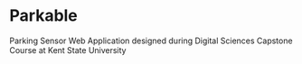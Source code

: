 # Parkable

Parking Sensor Web Application designed during Digital Sciences Capstone Course at Kent State University
